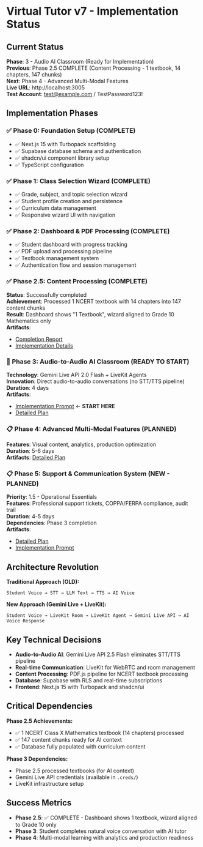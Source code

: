 # Virtual Tutor v7 - Implementation Status

## Current Status
**Phase**: 3 - Audio AI Classroom (Ready for Implementation)  
**Previous**: Phase 2.5 COMPLETE (Content Processing - 1 textbook, 14 chapters, 147 chunks)  
**Next**: Phase 4 - Advanced Multi-Modal Features  
**Live URL**: http://localhost:3005  
**Test Account**: test@example.com / TestPassword123!

## Implementation Phases

### ✅ Phase 0: Foundation Setup (COMPLETE)
- ✅ Next.js 15 with Turbopack scaffolding
- ✅ Supabase database schema and authentication
- ✅ shadcn/ui component library setup
- ✅ TypeScript configuration

### ✅ Phase 1: Class Selection Wizard (COMPLETE)
- ✅ Grade, subject, and topic selection wizard
- ✅ Student profile creation and persistence
- ✅ Curriculum data management
- ✅ Responsive wizard UI with navigation

### ✅ Phase 2: Dashboard & PDF Processing (COMPLETE)
- ✅ Student dashboard with progress tracking
- ✅ PDF upload and processing pipeline
- ✅ Textbook management system
- ✅ Authentication flow and session management

### ✅ Phase 2.5: Content Processing (COMPLETE)
**Status**: Successfully completed  
**Achievement**: Processed 1 NCERT textbook with 14 chapters into 147 content chunks  
**Result**: Dashboard shows "1 Textbook", wizard aligned to Grade 10 Mathematics only  
**Artifacts**: 
- [Completion Report](/docs/phases/phase-2.5-completion-report.md)
- [Implementation Details](/docs/phases/phase-2.5-implementation-prompt.md)

### 🚀 Phase 3: Audio-to-Audio AI Classroom (READY TO START)
**Technology**: Gemini Live API 2.0 Flash + LiveKit Agents  
**Innovation**: Direct audio-to-audio conversations (no STT/TTS pipeline)  
**Duration**: 4 days  
**Artifacts**: 
- [Implementation Prompt](/docs/phases/phase-3-implementation-prompt.md) ← **START HERE**
- [Detailed Plan](/docs/phases/phase-3-audio-ai-classroom.md)

### 📋 Phase 4: Advanced Multi-Modal Features (PLANNED)
**Features**: Visual content, analytics, production optimization  
**Duration**: 5-6 days  
**Artifacts**: [Detailed Plan](/docs/phases/phase-4-advanced-features.md)

### 📋 Phase 5: Support & Communication System (NEW - PLANNED)
**Priority**: 1.5 - Operational Essentials  
**Features**: Professional support tickets, COPPA/FERPA compliance, audit trail  
**Duration**: 4-5 days  
**Dependencies**: Phase 3 completion  
**Artifacts**: 
- [Detailed Plan](./docs/phases/phase-5-support-system.md)
- [Implementation Prompt](./docs/phases/phase-5-implementation-prompt.md)

## Architecture Revolution

**Traditional Approach (OLD):**
```
Student Voice → STT → LLM Text → TTS → AI Voice
```

**New Approach (Gemini Live + LiveKit):**
```
Student Voice → LiveKit Room → LiveKit Agent → Gemini Live API → AI Voice Response
```

## Key Technical Decisions

- **Audio-to-Audio AI**: Gemini Live API 2.5 Flash eliminates STT/TTS pipeline
- **Real-time Communication**: LiveKit for WebRTC and room management
- **Content Processing**: PDF.js pipeline for NCERT textbook processing
- **Database**: Supabase with RLS and real-time subscriptions
- **Frontend**: Next.js 15 with Turbopack and shadcn/ui

## Critical Dependencies

**Phase 2.5 Achievements:**
- ✅ 1 NCERT Class X Mathematics textbook (14 chapters) processed
- ✅ 147 content chunks ready for AI context
- ✅ Database fully populated with curriculum content

**Phase 3 Dependencies:**
- Phase 2.5 processed textbooks (for AI context)
- Gemini Live API credentials (available in `.creds/`)
- LiveKit infrastructure setup

## Success Metrics

- **Phase 2.5**: ✅ COMPLETE - Dashboard shows 1 textbook, wizard aligned to Grade 10 only
- **Phase 3**: Student completes natural voice conversation with AI tutor
- **Phase 4**: Multi-modal learning with analytics and production readiness